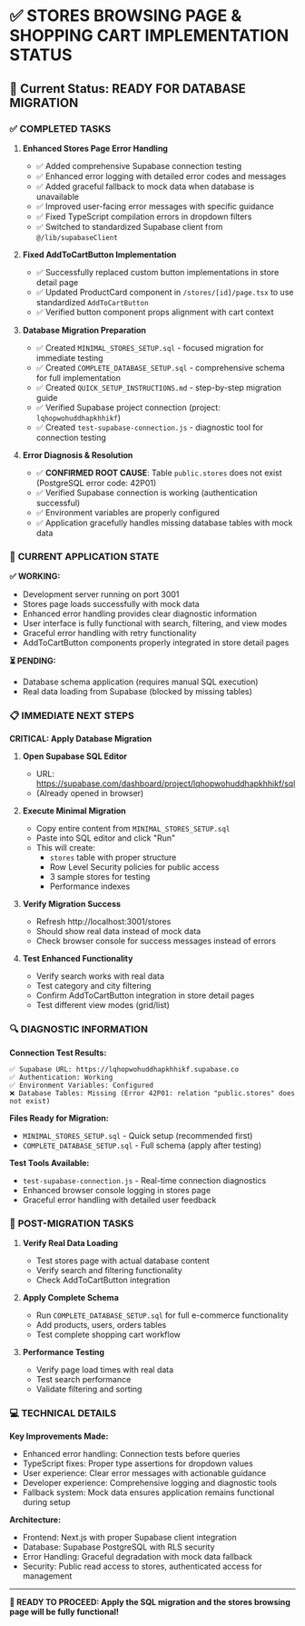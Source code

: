 # ✅ STORES BROWSING PAGE & SHOPPING CART IMPLEMENTATION STATUS

## 🎯 Current Status: READY FOR DATABASE MIGRATION

### ✅ **COMPLETED TASKS**

1. **Enhanced Stores Page Error Handling**
   - ✅ Added comprehensive Supabase connection testing
   - ✅ Enhanced error logging with detailed error codes and messages
   - ✅ Added graceful fallback to mock data when database is unavailable
   - ✅ Improved user-facing error messages with specific guidance
   - ✅ Fixed TypeScript compilation errors in dropdown filters
   - ✅ Switched to standardized Supabase client from `@/lib/supabaseClient`

2. **Fixed AddToCartButton Implementation**
   - ✅ Successfully replaced custom button implementations in store detail page
   - ✅ Updated ProductCard component in `/stores/[id]/page.tsx` to use standardized `AddToCartButton`
   - ✅ Verified button component props alignment with cart context

3. **Database Migration Preparation**
   - ✅ Created `MINIMAL_STORES_SETUP.sql` - focused migration for immediate testing
   - ✅ Created `COMPLETE_DATABASE_SETUP.sql` - comprehensive schema for full implementation
   - ✅ Created `QUICK_SETUP_INSTRUCTIONS.md` - step-by-step migration guide
   - ✅ Verified Supabase project connection (project: `lqhopwohuddhapkhhikf`)
   - ✅ Created `test-supabase-connection.js` - diagnostic tool for connection testing

4. **Error Diagnosis & Resolution**
   - ✅ **CONFIRMED ROOT CAUSE**: Table `public.stores` does not exist (PostgreSQL error code: 42P01)
   - ✅ Verified Supabase connection is working (authentication successful)
   - ✅ Environment variables are properly configured
   - ✅ Application gracefully handles missing database tables with mock data

### 🔧 **CURRENT APPLICATION STATE**

**✅ WORKING:**
- Development server running on port 3001
- Stores page loads successfully with mock data
- Enhanced error handling provides clear diagnostic information
- User interface is fully functional with search, filtering, and view modes
- Graceful error handling with retry functionality
- AddToCartButton components properly integrated in store detail pages

**⏳ PENDING:**
- Database schema application (requires manual SQL execution)
- Real data loading from Supabase (blocked by missing tables)

### 📋 **IMMEDIATE NEXT STEPS**

**CRITICAL: Apply Database Migration**

1. **Open Supabase SQL Editor**
   - URL: https://supabase.com/dashboard/project/lqhopwohuddhapkhhikf/sql
   - (Already opened in browser)

2. **Execute Minimal Migration**
   - Copy entire content from `MINIMAL_STORES_SETUP.sql`
   - Paste into SQL editor and click "Run"
   - This will create:
     - `stores` table with proper structure
     - Row Level Security policies for public access
     - 3 sample stores for testing
     - Performance indexes

3. **Verify Migration Success**
   - Refresh http://localhost:3001/stores
   - Should show real data instead of mock data
   - Check browser console for success messages instead of errors

4. **Test Enhanced Functionality**
   - Verify search works with real data
   - Test category and city filtering
   - Confirm AddToCartButton integration in store detail pages
   - Test different view modes (grid/list)

### 🔍 **DIAGNOSTIC INFORMATION**

**Connection Test Results:**
```
✅ Supabase URL: https://lqhopwohuddhapkhhikf.supabase.co
✅ Authentication: Working
✅ Environment Variables: Configured
❌ Database Tables: Missing (Error 42P01: relation "public.stores" does not exist)
```

**Files Ready for Migration:**
- `MINIMAL_STORES_SETUP.sql` - Quick setup (recommended first)
- `COMPLETE_DATABASE_SETUP.sql` - Full schema (apply after testing)

**Test Tools Available:**
- `test-supabase-connection.js` - Real-time connection diagnostics
- Enhanced browser console logging in stores page
- Graceful error handling with detailed user feedback

### 🚀 **POST-MIGRATION TASKS**

1. **Verify Real Data Loading**
   - Test stores page with actual database content
   - Verify search and filtering functionality
   - Check AddToCartButton integration

2. **Apply Complete Schema**
   - Run `COMPLETE_DATABASE_SETUP.sql` for full e-commerce functionality
   - Add products, users, orders tables
   - Test complete shopping cart workflow

3. **Performance Testing**
   - Verify page load times with real data
   - Test search performance
   - Validate filtering and sorting

### 💻 **TECHNICAL DETAILS**

**Key Improvements Made:**
- Enhanced error handling: Connection tests before queries
- TypeScript fixes: Proper type assertions for dropdown values
- User experience: Clear error messages with actionable guidance
- Developer experience: Comprehensive logging and diagnostic tools
- Fallback system: Mock data ensures application remains functional during setup

**Architecture:**
- Frontend: Next.js with proper Supabase client integration
- Database: Supabase PostgreSQL with RLS security
- Error Handling: Graceful degradation with mock data fallback
- Security: Public read access to stores, authenticated access for management

---

**🎯 READY TO PROCEED: Apply the SQL migration and the stores browsing page will be fully functional!**
